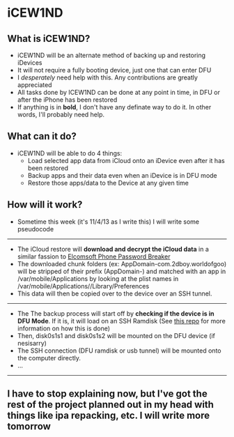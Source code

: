 iCEW1ND
=======

What is iCEW1ND?
----------------

+ iCEW1ND will be an alternate method of backing up and restoring iDevices
+ It will not require a fully booting device, just one that can enter DFU
+ I _desperately_ need help with this. Any contributions are greatly appreciated
+ All tasks done by ICEW1ND can be done at any point in time, in DFU or after the iPhone has been restored
+ If anything is in __bold__, I don't have any definate way to do it. In other words, I'll probably need help.

What can it do?
---------------

+ iCEW1ND will be able to do 4 things:
  + Load selected app data from iCloud onto an iDevice even after it has been restored
  + Backup apps and their data even when an iDevice is in DFU mode
  + Restore those apps/data to the Device at any given time

How will it work?
-----------------

+ Sometime this week (it's 11/4/13 as I write this) I will write some pseudocode

_______
+ The iCloud restore will __download and decrypt the iCloud data__ in a similar fassion to [Elcomsoft Phone Password Breaker](http://www.elcomsoft.com/eppb.html)
+ The downloaded chunk folders (ex: AppDomain-com.2dboy.worldofgoo) will be stripped of their prefix (AppDomain-) and matched with an app in /var/mobile/Applications by looking at the plist names in /var/mobile/Applications/<UID>/Library/Preferences
+ This data will then be copied over to the device over an SSH tunnel.
_______ 
+ The The backup process will start off by __checking if the device is in DFU Mode__. If it is, it will load on an SSH Ramdisk (See [this repo](https://github.com/msftguy/ssh-rd) for more information on how this is done)
+ Then, disk0s1s1 and disk0s1s2 will be mounted on the DFU device (if nesisarry)
+ The SSH connection (DFU ramdisk or usb tunnel) will be mounted onto the computer directly.
+ ...

_______
I have to stop explaining now, but I've got the rest of the project planned out in my head with things like ipa repacking, etc. I will write more tomorrow
----------------------------------------------------------------------------------------------------------------------------------------------------------
